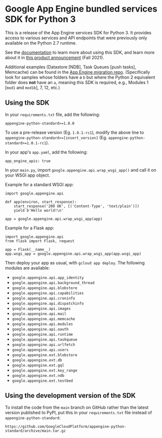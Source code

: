 # Google App Engine bundled services SDK for Python 3

This is a release of the App Engine services SDK for Python 3.  It provides access to various services and API endpoints that were previously only available on the Python 2.7 runtime.

See the [documentation](https://cloud.google.com/appengine/docs/standard/python3/services/access) to learn more about using this SDK, and learn more about it in [this product announcement](http://cloud.google.com/blog/products/serverless/support-for-app-engine-services-in-second-generation-runtimes) (Fall 2021).

Additional examples (Datastore [NDB], Task Queues [push tasks], Memcache) can be found in the [App Engine migration repo](https://github.com/googlecodelabs/migrate-python2-appengine). (Specifically look for samples whose folders have a `b` but where the Python 2 equivalent folder does **not** have an `a`, meaning this SDK is required, e.g., Modules 1 [`mod1` and `mod1b`], 7, 12, etc.)


## Using the SDK

In your `requirements.txt` file, add the following:

`appengine-python-standard>=1.0.0`

To use a pre-release version (Eg. `1.0.1-rc1`), modify the above line to `appengine-python-standard>=[insert_version]` (Eg. `appengine-python-standard>=1.0.1-rc1`).

In your app's `app.yaml`, add the following:

`app_engine_apis: true`

In your `main.py`, import `google.appengine.api.wrap_wsgi_app()` and call it on your
WSGI app object.

Example for a standard WSGI app:

    import google.appengine.api

    def app(environ, start_response):
        start_response('200 OK', [('Content-Type', 'text/plain')])
        yield b'Hello world!\n'

    app = google.appengine.api.wrap_wsgi_app(app)

Example for a Flask app:

    import google.appengine.api
    from flask import Flask, request

    app = Flask(__name__)
    app.wsgi_app = google.appengine.api.wrap_wsgi_app(app.wsgi_app)

Then deploy your app as usual, with `gcloud app deploy`. The following modules are available:

- `google.appengine.api.app_identity`
- `google.appengine.api.background_thread`
- `google.appengine.api.blobstore`
- `google.appengine.api.capabilities`
- `google.appengine.api.croninfo`
- `google.appengine.api.dispatchinfo`
- `google.appengine.api.images`
- `google.appengine.api.mail`
- `google.appengine.api.memcache`
- `google.appengine.api.modules`
- `google.appengine.api.oauth`
- `google.appengine.api.runtime`
- `google.appengine.api.taskqueue`
- `google.appengine.api.urlfetch`
- `google.appengine.api.users`
- `google.appengine.ext.blobstore`
- `google.appengine.ext.db`
- `google.appengine.ext.gql`
- `google.appengine.ext.key_range`
- `google.appengine.ext.ndb`
- `google.appengine.ext.testbed`


## Using the development version of the SDK

To install the code from the `main` branch on GitHub rather than the latest
version published to PyPI, put this in your `requirements.txt` file instead of
`appengine-python-standard`:

`https://github.com/GoogleCloudPlatform/appengine-python-standard/archive/main.tar.gz`
